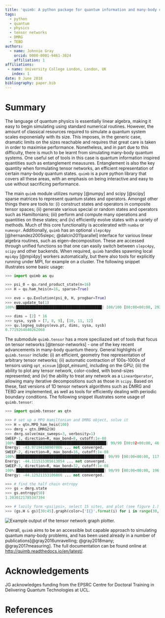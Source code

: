 ```yaml
---
title: 'quimb: A python package for quantum information and many-body calculations'
tags:
  - python
  - quantum
  - physics
  - tensor networks
  - DMRG
  - TEBD
authors:
  - name: Johnnie Gray
    orcid: 0000-0001-9461-3024
    affiliation: 1
affiliations:
 - name: University College London, London, UK
   index: 1
date: 8 June 2018
bibliography: paper.bib
---
```


# Summary

The language of quantum physics is essentially linear algebra, making it easy to begin simulating using standard numerical routines.
However, the amount of classical resources required to simulate a quantum system scales exponenially with its size.
This imposes, in the generic case, dramatic limits on the sizes reachable and requires that great care is taken in order to maximise performance.
Nonetheless, and in part due to this difficulty, there is much to be learnt from simulating many-body quantum systems.
One useful set of tools in this case is quantum information inspired quantities such as entanglement meausures.
Entanglement is also the key quantity when formulating tensor networks, an efficient representation of certain many-body quantum states. ``quimb`` is a pure python library that covers all these areas, with an emphasis on being interactive and easy to use without sacrificing performance.

The main ``quimb`` module utilizes numpy [@numpy] and scipy [@scipy] sparse matrices to represent quantum states and operators.
Amongst other things there are tools to: (i) construct states and operators in composite tensor spaces; (ii) generate various special or random states and operators such as Hamiltonians; (iii) perform and compute many operations and quantities on these states; and (iv) efficiently evolve states with a variety of methods.
Much of this core functionality is accelerated with ``numba`` or ``numexpr``. Additionally, ``quimb`` has an optional ``slepc4py`` [@hernandez2005slepc; @dalcin2011parallel] interface for various linear algebra routines, such as eigen-decomposition. 
These are accessed through unified functions so that one can easily switch between ``slepc4py``, ``scipy`` and other backends.
When required, ``quimb`` handles spawning local ``mpi4py`` [@mpi4py] workers automatically, but there also tools for explicitly running under MPI, for example on a cluster. 
The following snippet illustrates some basic usage:

```python
>>> import quimb as qu

>>> psi_0 = qu.rand_product_state(n=16)
>>> H = qu.ham_heis(n=16, sparse=True)

>>> evo = qu.Evolution(psi_0, H, progbar=True)
>>> evo.update_to(1)
100%|███████████████████████████████████████| 100/100 [00:00<00:00, 292.51%/s]

>>> dims = [2] * 16
>>> sysa, sysb = [7, 8, 9], [10, 11, 12]
>>> qu.logneg_subsys(evo.pt, dims, sysa, sysb)
0.7719264840262068
```

The submodule ``quimb.tensor`` has a more speciliazed set of tools that focus on tensor networks [@tensor-networks] - one of the key recent advancements in many-body quantum theory. 
General highlights of ``quimb.tensor`` include: (i) an efficient, geometry free representation of arbitrary tensor networks; (ii) automatic contraction of 100s-1000s of tensors using ``opt_einsum`` [@opt_einsum], including on the GPU; (iii) the ability to plot any tensor network, color-coded, with bond-sizes represented; and (iv) the ability to treat any network as a ``LinearOperator``, allowing many iterative decompositions such as those in ``scipy``. Based on these, fast versions of 1D tensor network algorithms such as DMRG and TEBD are implemented, as well as tools for efficiently dealing with periodic boundary conditions.
The following snippet illustrates some usage of ``quimb.tensor``:

```python
>>> import quimb.tensor as qtn

>>> # set up a MPO Hamiltonian and DMRG object, solve it
>>> H = qtn.MPO_ham_heis(100)
>>> dmrg = qtn.DMRG2(H)
>>> dmrg.solve(max_sweeps=3, verbosity=1)
SWEEP-1, direction=R, max_bond=8, cutoff:1e-08
100%|█████████████████████████████████████████| 99/99 [00:02<00:00, 46.42it/s]
Energy: -43.97194198907086 ... not converged.
SWEEP-2, direction=R, max_bond=16, cutoff:1e-08
100%|████████████████████████████████████████| 99/99 [00:00<00:00, 117.69it/s]
Energy: -44.111515305613054 ... not converged.
SWEEP-3, direction=R, max_bond=32, cutoff:1e-08
100%|████████████████████████████████████████| 99/99 [00:00<00:00, 196.39it/s]
Energy: -44.12521153106866 ... not converged.

>>> # find the half chain entropy
>>> gs = dmrg.state
>>> gs.entropy(50)
1.2030121785347394

>>> # lazily form <psi|psi>, select 15 sites, and plot (see figure 1.)
>>> (gs.H & gs)[30:45].graph(color=['I{}'.format(i) for i in range(30, 45)])
```

![Example output of the tensor network graph plotter.](fig-TN-graph.png)

Overall, ``quimb`` aims to be an accessible but capable approach to simulating quantum many-body problems, and has been used already in a number of publications[@gray2016unravelling; @gray2018many; @gray2017measuring]. The full documentation can be found online at http://quimb.readthedocs.io/en/latest/.


# Acknowledgements

JG acknowledges funding from the EPSRC Centre for Doctoral Training in Delivering Quantum Technologies at UCL.


# References
